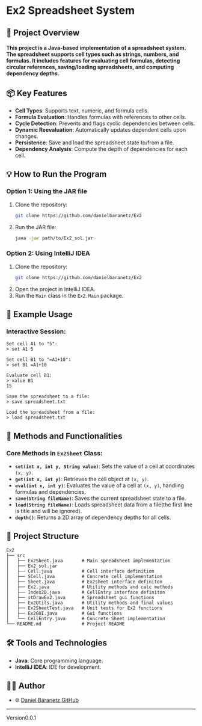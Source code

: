 # Ex2 Spreadsheet System

## 🚀 Project Overview
#### This project is a Java-based implementation of a spreadsheet system. The spreadsheet supports cell types such as strings, numbers, and formulas. It includes features for evaluating cell formulas, detecting circular references, saving/loading spreadsheets, and computing dependency depths.

## 📦 Key Features
- **Cell Types**: Supports text, numeric, and formula cells.
- **Formula Evaluation**: Handles formulas with references to other cells.
- **Cycle Detection**: Prevents and flags cyclic dependencies between cells.
- **Dynamic Reevaluation**: Automatically updates dependent cells upon changes.
- **Persistence**: Save and load the spreadsheet state to/from a file.
- **Dependency Analysis**: Compute the depth of dependencies for each cell.

## 💡 How to Run the Program
### Option 1: Using the JAR file
1. Clone the repository:
   ```bash
   git clone https://github.com/danielbaranetz/Ex2
   ```
2. Run the JAR file:
   ```bash
   java -jar path/to/Ex2_sol.jar
   ```

### Option 2: Using IntelliJ IDEA
1. Clone the repository:
   ```bash
   git clone https://github.com/danielbaranetz/Ex2
   ```
2. Open the project in IntelliJ IDEA.
3. Run the `Main` class in the `Ex2.Main` package.

## 📖 Example Usage
### Interactive Session:
```
Set cell A1 to "5":
> set A1 5

Set cell B1 to "=A1+10":
> set B1 =A1+10

Evaluate cell B1:
> value B1
15

Save the spreadsheet to a file:
> save spreadsheet.txt

Load the spreadsheet from a file:
> load spreadsheet.txt
```

## 🔧 Methods and Functionalities
### Core Methods in `Ex2Sheet` Class:
- **`set(int x, int y, String value)`**: Sets the value of a cell at coordinates `(x, y)`.
- **`get(int x, int y)`**: Retrieves the cell object at `(x, y)`.
- **`eval(int x, int y)`**: Evaluates the value of a cell at `(x, y)`, handling formulas and dependencies.
- **`save(String fileName)`**: Saves the current spreadsheet state to a file.
- **`load(String fileName)`**: Loads spreadsheet data from a file(the first line is title and will be ignored).
- **`depth()`**: Returns a 2D array of dependency depths for all cells.

## 📂 Project Structure
```
Ex2
├── src
│   ├── Ex2Sheet.java       # Main spreadsheet implementation
│   ├── Ex2_sol.jar 
│   ├── Cell.java           # Cell interface definition
│   ├── SCell.java          # Concrete cell implementation
│   ├── Sheet.java          # Ex2sheet interface definiton
│   ├── Ex2.java            # Utility methods and calc methods
│   ├── Index2D.java        # CellEntry interface definiton
│   ├── stDrawEx2.java      # Spreadsheet gui functions
│   ├── Ex2Utils.java       # Utility methods and final values
│   ├── Ex2SheetTest.java   # Unit tests for Ex2 functions
│   ├── Ex2GUI.java         # Gui functions
│   └── CellEntry.java      # Concrete Sheet implementation
└── README.md               # Project README
```

## 🛠️ Tools and Technologies
- **Java**: Core programming language.
- **IntelliJ IDEA**: IDE for development.
## 🧑‍💻 Author
- 🌐 [Daniel Baranetz GitHub](https://github.com/danielbaranetz)

---
Version0.0.1